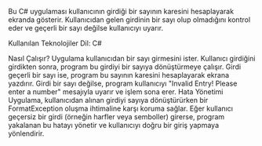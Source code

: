 Bu C# uygulaması kullanıcının girdiği bir sayının karesini hesaplayarak ekranda gösterir. Kullanıcıdan gelen girdinin bir sayı olup olmadığını kontrol eder ve geçerli bir sayı değilse kullanıcıyı uyarır.

Kullanılan Teknolojiler
Dil: C#

Nasıl Çalışır?
Uygulama kullanıcıdan bir sayı girmesini ister.
Kullanıcı girdiğini girdikten sonra, program bu girdiyi bir sayıya dönüştürmeye çalışır.
Girdi geçerli bir sayı ise, program bu sayının karesini hesaplayarak ekrana yazdırır.
Girdi bir sayı değilse, program kullanıcıyı "Invalid Entry! Please enter a number" mesajıyla uyarır ve işlem sona erer.
Hata Yönetimi
Uygulama, kullanıcıdan alınan girdiyi sayıya dönüştürürken bir FormatException oluşma ihtimaline karşı koruma sağlar. Eğer kullanıcı geçersiz bir girdi (örneğin harfler veya semboller) girerse, program yakalanan bu hatayı yönetir ve kullanıcıyı doğru bir giriş yapmaya yönlendirir.
